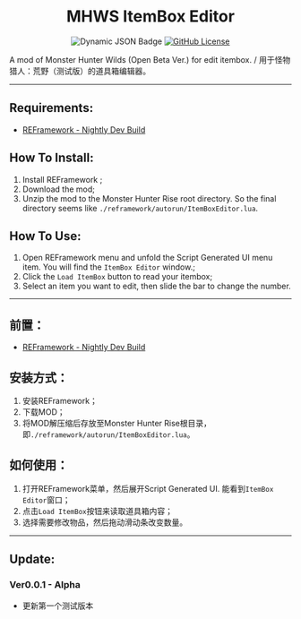 <div align="center">

# MHWS ItemBox Editor

</div>

<div align="center">

![Dynamic JSON Badge](https://img.shields.io/badge/dynamic/json?url=https%3A%2F%2Fraw.githubusercontent.com%2Fdzxrly%2FMHWS-BoxItemEditor%2Fmain%2Fversion.json&query=%24.version&style=for-the-badge&label=VERSION) [![GitHub License](https://img.shields.io/github/license/dzxrly/MHWS-BoxItemEditor?style=for-the-badge)](https://github.com/dzxrly/MHWS-BoxItemEditor/blob/main/LICENSE)

</div>

A mod of Monster Hunter Wilds (Open Beta Ver.) for edit itembox. / 用于怪物猎人：荒野（测试版）的道具箱编辑器。

---

## Requirements:
- [REFramework - Nightly Dev Build](https://github.com/praydog/REFramework-nightly/releases)

## How To Install:
1. Install REFramework ;
2. Download the mod;
3. Unzip the mod to the Monster Hunter Rise root directory. So the final directory seems like `./reframework/autorun/ItemBoxEditor.lua`.

## How To Use:
1. Open REFramework menu and unfold the Script Generated UI menu item. You will find the `ItemBox Editor` window.;
2. Click the `Load ItemBox` button to read your itembox; 
3. Select an item you want to edit, then slide the bar to change the number. 

---

## 前置：
- [REFramework - Nightly Dev Build](https://github.com/praydog/REFramework-nightly/releases)

## 安装方式：
1. 安装REFramework；
2. 下载MOD；
3. 将MOD解压缩后存放至Monster Hunter Rise根目录，即`./reframework/autorun/ItemBoxEditor.lua`。

## 如何使用：
1. 打开REFramework菜单，然后展开Script Generated UI. 能看到`ItemBox Editor`窗口；
2. 点击`Load ItemBox`按钮来读取道具箱内容；
3. 选择需要修改物品，然后拖动滑动条改变数量。 

---

## Update:

### Ver0.0.1 - Alpha
- 更新第一个测试版本
